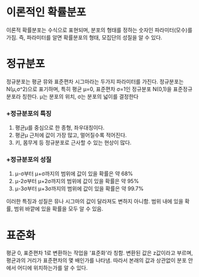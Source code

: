 # 이론적인 확률분포

이론적 확률분포는 수식으로 표현되며, 분포의 형태를 정하는 숫자인 파라미터(모수)를 가짐. 즉, 파라미터를 알면 확률분포의 형태, 모집단의 성질을 알 수 있다.

# 정규분포

정규분포는 평균 뮤와 표준편차 시그마라는 두가지 파라미터를 가진다.
정규분포는 N(μ,σ^2)으로 표기하며, 특히 평균 μ=0, 표준편차 σ=1인 정규분포 N(0,1)을 표준정규분포라 칭한다. μ는 분포의 위치, σ는 분포의 넓이를 결정한다

### +정규분포의 특징
1. 평균μ를 중심으로 한 종형, 좌우대칭이다.
2. 평균μ 근처에 값이 가장 많고, 멀어질수록 적어진다.
3. 키, 몸무게 등 정규분포로 근사할 수 있는 현상이 많다.

### +정규분포의 성질
1. μ-σ부터 μ+σ까지의 범위에 값이 있을 확률은 약 68%
2. μ-2σ부터 μ+2σ까지의 범위에 값이 있을 확률은 약 95%
3. μ-3σ부터 μ+3σ까지의 범위에 값이 있을 확률은 약 99.7%

이러한 특징과 성질은 뮤나 시그마의 값이 달라져도 변하지 아니함. 범위 내에 있을 확률, 범위 바깥에 있을 확률을 모두 알 수 있음.

# 표준화

평균 0, 표준편차 1로 변환하는 작업을 '표준화'라 칭함. 변환된 값은 z값이라고 부르며, 평균과의 거리가 표준편차의 몇 배인가를 나타냄. 따라서 본래의 값과 상관없이 분포 안에서 어디에 위치하는가를 알 수 있다.
